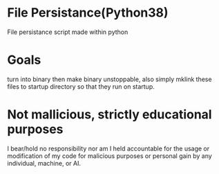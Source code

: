 # File Persistance(Python38)
 File persistance script made within python
# Goals
turn into binary then make binary unstoppable, also simply mklink these files to startup directory so that they run on startup.
# Not mallicious, strictly educational purposes
I bear/hold no responsibility nor am I held accountable for the usage or modification of my code for malicious purposes or personal gain by any individual, machine, or AI.
